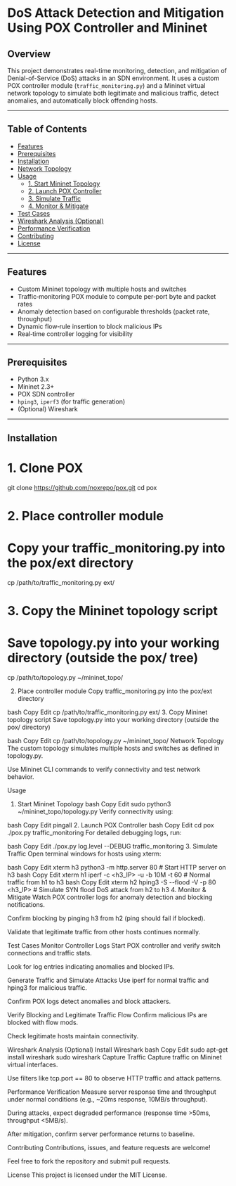 # DoS Attack Detection and Mitigation Using POX Controller and Mininet

## Overview  
This project demonstrates real-time monitoring, detection, and mitigation of Denial-of-Service (DoS) attacks in an SDN environment. It uses a custom POX controller module (`traffic_monitoring.py`) and a Mininet virtual network topology to simulate both legitimate and malicious traffic, detect anomalies, and automatically block offending hosts.

---

## Table of Contents  
- [Features](#features)  
- [Prerequisites](#prerequisites)  
- [Installation](#installation)  
- [Network Topology](#network-topology)  
- [Usage](#usage)  
  - [1. Start Mininet Topology](#1-start-mininet-topology)  
  - [2. Launch POX Controller](#2-launch-pox-controller)  
  - [3. Simulate Traffic](#3-simulate-traffic)  
  - [4. Monitor & Mitigate](#4-monitor--mitigate)  
- [Test Cases](#test-cases)  
- [Wireshark Analysis (Optional)](#wireshark-analysis-optional)  
- [Performance Verification](#performance-verification)  
- [Contributing](#contributing)  
- [License](#license)  

---

## Features  
- Custom Mininet topology with multiple hosts and switches  
- Traffic‐monitoring POX module to compute per‐port byte and packet rates  
- Anomaly detection based on configurable thresholds (packet rate, throughput)  
- Dynamic flow‐rule insertion to block malicious IPs  
- Real‐time controller logging for visibility  

---

## Prerequisites  
- Python 3.x  
- Mininet 2.3+  
- POX SDN controller  
- `hping3`, `iperf3` (for traffic generation)  
- (Optional) Wireshark  

---

## Installation
# 1. Clone POX
git clone https://github.com/noxrepo/pox.git
cd pox

# 2. Place controller module
# Copy your traffic_monitoring.py into the pox/ext directory
cp /path/to/traffic_monitoring.py ext/

# 3. Copy the Mininet topology script
# Save topology.py into your working directory (outside the pox/ tree)
cp /path/to/topology.py ~/mininet_topo/

2. Place controller module
Copy traffic_monitoring.py into the pox/ext directory

bash
Copy
Edit
cp /path/to/traffic_monitoring.py ext/
3. Copy Mininet topology script
Save topology.py into your working directory (outside the pox/ directory)

bash
Copy
Edit
cp /path/to/topology.py ~/mininet_topo/
Network Topology
The custom topology simulates multiple hosts and switches as defined in topology.py.

Use Mininet CLI commands to verify connectivity and test network behavior.

Usage
1. Start Mininet Topology
bash
Copy
Edit
sudo python3 ~/mininet_topo/topology.py
Verify connectivity using:

bash
Copy
Edit
pingall
2. Launch POX Controller
bash
Copy
Edit
cd pox
./pox.py traffic_monitoring
For detailed debugging logs, run:

bash
Copy
Edit
./pox.py log.level --DEBUG traffic_monitoring
3. Simulate Traffic
Open terminal windows for hosts using xterm:

bash
Copy
Edit
xterm h3
python3 -m http.server 80     # Start HTTP server on h3
bash
Copy
Edit
xterm h1
iperf -c <h3_IP> -u -b 10M -t 60   # Normal traffic from h1 to h3
bash
Copy
Edit
xterm h2
hping3 -S --flood -V -p 80 <h3_IP>   # Simulate SYN flood DoS attack from h2 to h3
4. Monitor & Mitigate
Watch POX controller logs for anomaly detection and blocking notifications.

Confirm blocking by pinging h3 from h2 (ping should fail if blocked).

Validate that legitimate traffic from other hosts continues normally.

Test Cases
Monitor Controller Logs
Start POX controller and verify switch connections and traffic stats.

Look for log entries indicating anomalies and blocked IPs.

Generate Traffic and Simulate Attacks
Use iperf for normal traffic and hping3 for malicious traffic.

Confirm POX logs detect anomalies and block attackers.

Verify Blocking and Legitimate Traffic Flow
Confirm malicious IPs are blocked with flow mods.

Check legitimate hosts maintain connectivity.

Wireshark Analysis (Optional)
Install Wireshark
bash
Copy
Edit
sudo apt-get install wireshark
sudo wireshark
Capture Traffic
Capture traffic on Mininet virtual interfaces.

Use filters like tcp.port == 80 to observe HTTP traffic and attack patterns.

Performance Verification
Measure server response time and throughput under normal conditions (e.g., ~20ms response, 10MB/s throughput).

During attacks, expect degraded performance (response time >50ms, throughput <5MB/s).

After mitigation, confirm server performance returns to baseline.

Contributing
Contributions, issues, and feature requests are welcome!

Feel free to fork the repository and submit pull requests.

License
This project is licensed under the MIT License.

